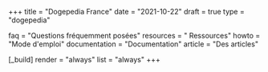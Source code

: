 +++
title = "Dogepedia France"
date = "2021-10-22"
draft = true
type = "dogepedia"

faq = "Questions fréquemment posées"
resources = " Ressources"
howto = "Mode d'emploi"
documentation = "Documentation"
article = "Des articles"


[_build]
  render = "always"
  list = "always" 
+++
